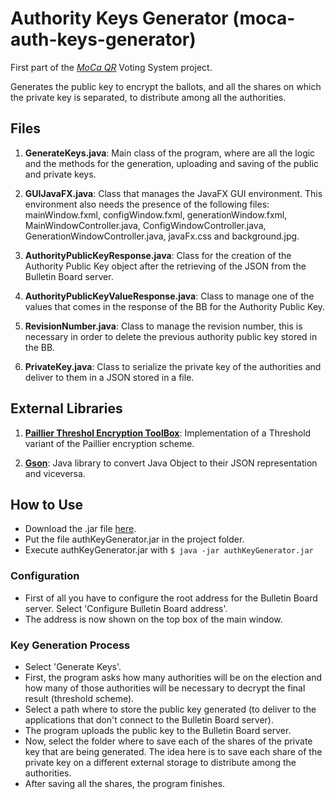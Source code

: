 # Authority Keys Generator (moca-auth-keys-generator)
First part of the [*MoCa QR*](http://mocaqr.niclabs.cl) Voting System project.

Generates the public key to encrypt the ballots, and all the shares on which the private key is separated, to distribute among all the authorities.

## Files
1. **GenerateKeys.java**: Main class of the program, where are all the logic and the methods for the generation, uploading and saving of the public and private keys.

2. **GUIJavaFX.java**: Class that manages the JavaFX GUI environment. This environment also needs the presence of the following files: mainWindow.fxml, configWindow.fxml, generationWindow.fxml, MainWindowController.java, ConfigWindowController.java, GenerationWindowController.java, javaFx.css and background.jpg.

3. **AuthorityPublicKeyResponse.java**: Class for the creation of the Authority Public Key object after the retrieving of the JSON from the Bulletin Board server.

4. **AuthorityPublicKeyValueResponse.java**: Class to manage one of the values that comes in the response of the BB for the Authority Public Key.

5. **RevisionNumber.java**: Class to manage the revision number, this is necessary in order to delete the previous authority public key stored in the BB.

6. **PrivateKey.java**: Class to serialize the private key of the authorities and deliver to them in a JSON stored in a file.

## External Libraries
1. **[Paillier Threshol Encryption ToolBox](http://cs.utdallas.edu/dspl/cgi-bin/pailliertoolbox/index.php?go=home)**: Implementation of a Threshold variant of the Paillier encryption scheme.

2. **[Gson](https://github.com/google/gson)**: Java library to convert Java Object to their JSON representation and viceversa. 

## How to Use
* Download the .jar file [here](https://github.com/CamiloG/moca_qr/blob/master/KeyGeneration_Apps/AuthKeysGenerator_light.jar?raw=true).
* Put the file authKeyGenerator.jar in the project folder.
* Execute authKeyGenerator.jar with `$ java -jar authKeyGenerator.jar`

### Configuration
* First of all you have to configure the root address for the Bulletin Board server. Select 'Configure Bulletin Board address'.
* The address is now shown on the top box of the main window.

### Key Generation Process
* Select 'Generate Keys'.
* First, the program asks how many authorities will be on the election and how many of those authorities will be necessary to decrypt the final result (threshold scheme).
* Select a path where to store the public key generated (to deliver to the applications that don't connect to the Bulletin Board server).
* The program uploads the public key to the Bulletin Board server.
* Now, select the folder where to save each of the shares of the private key that are being generated. The idea here is to save each share of the private key on a different external storage to distribute among the authorities.
* After saving all the shares, the program finishes.
